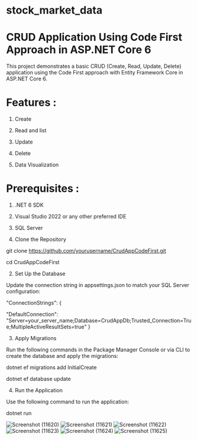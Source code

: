 # stock_market_data

# CRUD Application Using Code First Approach in ASP.NET Core 6

This project demonstrates a basic CRUD (Create, Read, Update, Delete) application using the Code First approach with Entity Framework Core in ASP.NET Core 6. 

# Features : 

1. Create 

2. Read and list 

3. Update 

5. Delete

6. Data Visualization

# Prerequisites :

1. .NET 6 SDK

2. Visual Studio 2022 or any other preferred IDE

3. SQL Server


1. Clone the Repository

git clone https://github.com/yourusername/CrudAppCodeFirst.git

cd CrudAppCodeFirst

2. Set Up the Database
   
Update the connection string in appsettings.json to match your SQL Server configuration:

"ConnectionStrings": {

  "DefaultConnection": "Server=your_server_name;Database=CrudAppDb;Trusted_Connection=True;MultipleActiveResultSets=true"
}

3. Apply Migrations
   
Run the following commands in the Package Manager Console or via CLI to create the database and apply the migrations:

dotnet ef migrations add InitialCreate

dotnet ef database update


4. Run the Application
   
Use the following command to run the application:

dotnet run

![Screenshot (11620)](https://github.com/tahsin469/stock_market_data/assets/76706081/efa2b06e-4c12-4256-bcfc-f8eb337327aa)
![Screenshot (11621)](https://github.com/tahsin469/stock_market_data/assets/76706081/bd4c0f30-23e9-4e4f-9786-125715693c94)
![Screenshot (11622)](https://github.com/tahsin469/stock_market_data/assets/76706081/6bca1057-fa40-4113-90ca-f0f4397556e6)
![Screenshot (11623)](https://github.com/tahsin469/stock_market_data/assets/76706081/7e62dfed-d865-46af-a5d4-8517ff90ec14)
![Screenshot (11624)](https://github.com/tahsin469/stock_market_data/assets/76706081/c929f9d7-fa4f-48ef-8d6c-94b39a1dad4e)
![Screenshot (11625)](https://github.com/tahsin469/stock_market_data/assets/76706081/8e2e5a05-83fa-478c-aa6b-4d72bc6117e6)








